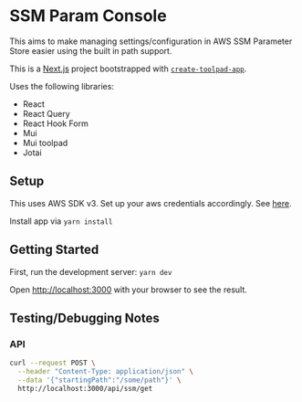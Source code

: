 
# SSM Param Console

This aims to make managing settings/configuration in AWS SSM Parameter Store easier using the built in path support.  

This is a [Next.js](https://nextjs.org/) project bootstrapped with [`create-toolpad-app`](https://github.com/vercel/next.js/tree/canary/packages/create-next-app).

Uses the following libraries:

- React
- React Query
- React Hook Form
- Mui
- Mui toolpad
- Jotai

## Setup

This uses AWS SDK v3.  Set up your aws credentials accordingly.  See [here](https://docs.aws.amazon.com/sdk-for-javascript/v2/developer-guide/setting-credentials-node.html).

Install app via `yarn install`

## Getting Started

First, run the development server: `yarn dev`

Open [http://localhost:3000](http://localhost:3000) with your browser to see the result.

## Testing/Debugging Notes

### API

```bash
curl --request POST \
  --header "Content-Type: application/json" \
  --data '{"startingPath":"/some/path"}' \
  http://localhost:3000/api/ssm/get
```
